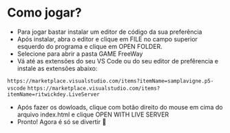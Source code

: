 # Como jogar? #

- Para jogar bastar instalar um editor de código da sua preferência
- Após instalar, abra o editor e clique em FILE no campo superior esquerdo do programa e clique em OPEN FOLDER.
- Selecione para abrir a pasta GAME FreeWay
- Vá até as extensões do seu VS Code ou do seu editor de prefêrencia e instale as extensões abaixo:

```https://marketplace.visualstudio.com/items?itemName=samplavigne.p5-vscode```
```https://marketplace.visualstudio.com/items?itemName=ritwickdey.LiveServer```
- Após fazer os dowloads, clique com botão direito do mouse em cima do arquivo index.html e clique OPEN WITH LIVE SERVER
- Pronto! Agora é só se divertir 🎉
